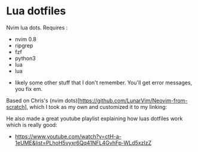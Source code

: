 # Lua dotfiles

Nvim lua dots. Requires :
-   nvim 0.8
-   ripgrep
-   fzf
-   python3
-   lua
-   lua

+ likely some other stuff that I don't remember. You'll get error messages, you fix em.

Based on Chris's (nvim dots)[https://github.com/LunarVim/Neovim-from-scratch], which I took as my own and customized it to my linking:

He also made a great youtube playlist explaining how luas dotfiles work which is really good:
- https://www.youtube.com/watch?v=ctH-a-1eUME&list=PLhoH5vyxr6Qq41NFL4GvhFp-WLd5xzIzZ


